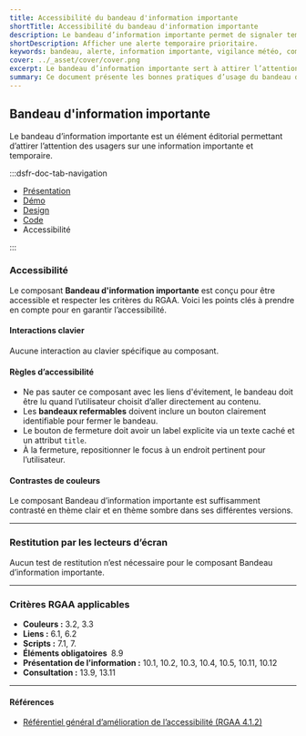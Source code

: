 ```yaml
---
title: Accessibilité du bandeau d'information importante
shortTitle: Accessibilité du bandeau d'information importante
description: Le bandeau d’information importante permet de signaler temporairement une information urgente ou prioritaire en tête de page.
shortDescription: Afficher une alerte temporaire prioritaire.
keywords: bandeau, alerte, information importante, vigilance météo, composant éditorial, interface, UX, design system, accessibilité, urgence
cover: ../_asset/cover/cover.png
excerpt: Le bandeau d’information importante sert à attirer l’attention sur une information temporaire prioritaire comme une alerte météo. Il s’affiche sous la navigation principale sur l’ensemble des pages.
summary: Ce document présente les bonnes pratiques d’usage du bandeau d’information importante. Il décrit son rôle dans la diffusion d’informations urgentes ou prioritaires, précise les cas d’usage recommandés, notamment pour les alertes météo, et définit les règles de positionnement et de rédaction. Il insiste sur la nécessité de limiter son usage à des cas exceptionnels pour préserver son efficacité. Ce guide s’adresse aux équipes éditoriales et techniques souhaitant alerter efficacement les usagers dans un cadre cohérent et accessible.
---
```


## Bandeau d'information importante

Le bandeau d’information importante est un élément éditorial permettant d’attirer l’attention des usagers sur une information importante et temporaire.

:::dsfr-doc-tab-navigation

- [Présentation](../index.md)
- [Démo](../demo/index.md)
- [Design](../design/index.md)
- [Code](../code/index.md)
- Accessibilité

:::

### Accessibilité

Le composant **Bandeau d'information importante** est conçu pour être accessible et respecter les critères du RGAA. Voici les points clés à prendre en compte pour en garantir l’accessibilité.

#### Interactions clavier

Aucune interaction au clavier spécifique au composant.

#### Règles d’accessibilité

- Ne pas sauter ce composant avec les liens d'évitement, le bandeau doit être lu quand l’utilisateur choisit d’aller directement au contenu.
- Les **bandeaux refermables** doivent inclure un bouton clairement identifiable pour fermer le bandeau.
- Le bouton de fermeture doit avoir un label explicite via un texte caché et un attribut `title`.
- À la fermeture, repositionner le focus à un endroit pertinent pour l’utilisateur.

#### Contrastes de couleurs

Le composant Bandeau d’information importante est suffisamment contrasté en thème clair et en thème sombre dans ses différentes versions.

---

### Restitution par les lecteurs d’écran

Aucun test de restitution n’est nécessaire pour le composant Bandeau d’information importante.

---

### Critères RGAA applicables
- **Couleurs&nbsp;:** 3.2, 3.3
- **Liens&nbsp;:** 6.1, 6.2
- **Scripts&nbsp;:** 7.1, 7.
- **Éléments obligatoires&nbsp;** 8.9
- **Présentation de l’information&nbsp;:** 10.1, 10.2, 10.3, 10.4, 10.5, 10.11, 10.12
- **Consultation&nbsp;:** 13.9, 13.11

---

#### Références

- [Référentiel général d’amélioration de l’accessibilité (RGAA 4.1.2)](https://accessibilite.numerique.gouv.fr/methode/criteres-et-tests/)